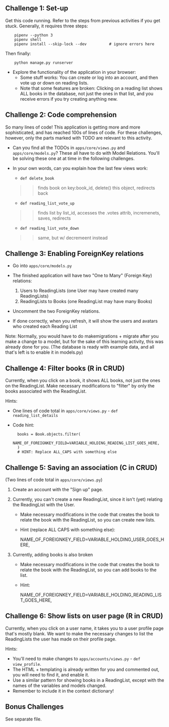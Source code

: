 Challenge 1: Set-up
-------------------

Get this code running. Refer to the steps from previous activities if you get
stuck. Generally, it requires three steps:

        pipenv --python 3
        pipenv shell
        pipenv install --skip-lock --dev          # ignore errors here

Then finally:

        python manage.py runserver

- Explore the functionality of the application in your browser:
    - Some stuff works: You can create or log into an account, and then vote up
      or down on reading lists.
    - Note that some features are broken: Clicking on a reading list shows ALL
      books in the database, not just the ones in that list, and you receive
      errors if you try creating anything new.




Challenge 2: Code comprehension
--------------------------------

So many lines of code! This application is getting more and more sophisticated,
and has reached 100s of lines of code. For these challenges, however, only the
parts marked with TODO are relevant to this activity.

- Can you find all the TODOs in `apps/core/views.py` and `apps/core/models.py`?
  These all have to do with Model Relations.  You'll be solving these one at at
  time in the following challenges.

- In your own words, can you explain how the last few views work:
    - `def delete_book`
    >> finds book on key:book_id, delete() this object, redirects back
    - `def reading_list_vote_up`
    >> finds list by list_id, accesses the .votes attrib, incremenets, saves, redirects
    - `def reading_list_vote_down`
    >> same, but w/ decremeent instead


Challenge 3: Enabling ForeignKey relations
-------------------------------------------

- Go into `apps/core/models.py`

- The finished application will have two "One to Many" (Foreign Key) relations:
    1. Users to ReadingLists    (one User may have created many ReadingLists)
    2. ReadingLists to Books    (one ReadingList may have many Books)

- Uncomment the two ForeignKey relations.
- If done correctly, when you refresh, it will show the users and avatars who
  created each Reading List


Note: Normally, you would have to do makemigrations + migrate after you make a
change to a model, but for the sake of this learning activity, this was already
done for you. (The database is ready with example data, and all that's left is
to enable it in models.py)



Challenge 4: Filter books (R in CRUD)
--------------------------------------

Currently, when you click on a book, it shows ALL books, not just the ones on
the ReadingList. Make necessary modifications to "filter" by only the books
associated with the ReadingList.

Hints:

- One lines of code total in `apps/core/views.py` - `def reading_list_details`
- Code hint:

        books = Book.objects.filter(
            NAME_OF_FOREIGNKEY_FIELD=VARIABLE_HOLDING_READING_LIST_GOES_HERE,
        )
        # HINT: Replace ALL_CAPS with something else



Challenge 5: Saving an association (C in CRUD)
-----------------------------------------------

(Two lines of code total in `apps/core/views.py`)

1. Create an account with the "Sign up" page.

2. Currently, you can't create a new ReadingList, since it isn't (yet) relating
the ReadingList with the User.
    - Make necessary modifications in the code that creates the book to relate
      the book with the ReadingList, so you can create new lists.
    - Hint (replace ALL CAPS with something else):

        NAME_OF_FOREIGNKEY_FIELD=VARIABLE_HOLDING_USER_GOES_HERE,


3. Currently, adding books is also broken
    - Make necessary modifications in the code that creates the book to relate
      the book with the ReadingList, so you can add books to the list.
    - Hint:

        NAME_OF_FOREIGNKEY_FIELD=VARIABLE_HOLDING_READING_LIST_GOES_HERE,



Challenge 6: Show lists on user page (R in CRUD)
-------------------------------------------------

Currently, when you click on a user name, it takes you to a user profile page
that's mostly blank. We want to make the necessary changes to list the
ReadingLists the user has made on their profile page.

Hints:

- You'll need to make changes to `apps/accounts/views.py` - `def view_profile`.
- The HTML + templating is already written for you and commented out, you will
  need to find it, and enable it.
- Use a similar pattern for showing books in a ReadingList, except with the
  names of the variables and models changed.
- Remember to include it in the context dictionary!


Bonus Challenges
----------------

See separate file.
